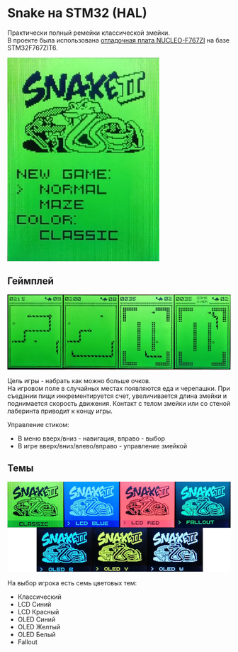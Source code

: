 # Snake на STM32 (HAL)
Практически полный ремейки классической змейки.  
В проекте была использована [отладочная плата NUCLEO-F767ZI](https://www.chipdip.ru/product/nucleo-f767zi-2) на базе STM32F767ZIT6.  

![pic](pic/menu.jpg)

## Геймплей
![pic](pic/game.jpg)  

Цель игры - набрать как можно больше очков.  
На игровом поле в случайных местах появляются еда и черепашки. При съедании пищи инкрементируется счет, увеличивается длина змейки и поднимается скорость движения. Контакт с телом змейки или со стеной лаберинта приводит к концу игры.  

Управление стиком:
* В меню вверх/вниз - навигация, вправо - выбор
* В игре вверх/вниз/влево/вправо - управление змейкой  

## Темы  
![pic](pic/color.png)  

На выбор игрока есть семь цветовых тем:
* Классический
* LCD Синий
* LCD Красный
* OLED Синий
* OLED Желтый
* OLED Белый
* Fallout
